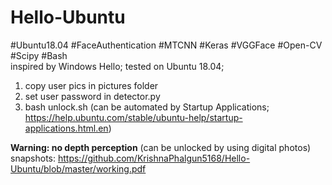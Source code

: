 # Hello-Ubuntu
#Ubuntu18.04 #FaceAuthentication #MTCNN #Keras #VGGFace #Open-CV #Scipy #Bash
</br>
inspired by Windows Hello; tested on Ubuntu 18.04;
</br>
1. copy user pics in pictures folder
2. set user password in detector.py
3. bash unlock.sh (can be automated by Startup Applications;
https://help.ubuntu.com/stable/ubuntu-help/startup-applications.html.en)

**Warning: no depth perception** (can be unlocked by using digital photos)
</br>
snapshots: https://github.com/KrishnaPhalgun5168/Hello-Ubuntu/blob/master/working.pdf
</br>
